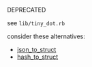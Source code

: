 DEPRECATED

see `lib/tiny_dot.rb`

consider these alternatives:

* [json_to_struct](https://github.com/jefflunt/json_to_struct)
* [hash_to_struct](https://github.com/a-bohush/hash_to_struct)
